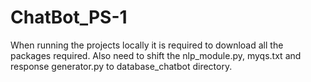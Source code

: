 # ChatBot_PS-1
When running the projects locally it is required to download all the packages required. Also need to shift the nlp_module.py, myqs.txt
and response generator.py to database_chatbot directory.
